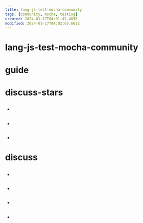 ```yaml
---
title: lang-js-test-mocha-community
tags: [community, mocha, testing]
created: 2024-01-17T04:01:47.489Z
modified: 2024-01-17T04:02:03.661Z
---
```


# lang-js-test-mocha-community

# guide

# discuss-stars
- ## 

- ## 

- ## 
# discuss
- ## 

- ## 

- ## 

- ## 
